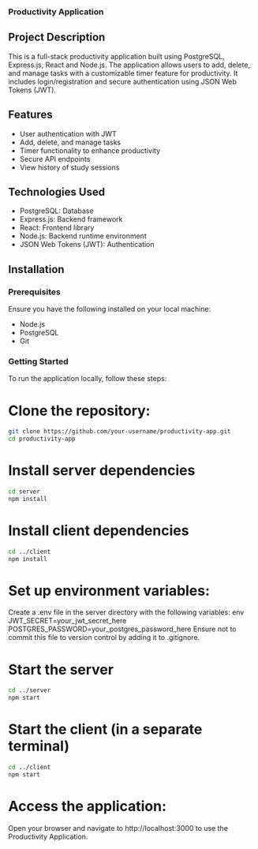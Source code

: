 ### Productivity Application

## Project Description

This is a full-stack productivity application built using PostgreSQL, Express.js, React and Node.js. The application allows users to add, delete, and manage tasks with a customizable timer feature for productivity. It includes login/registration and secure authentication using JSON Web Tokens (JWT).

## Features

- User authentication with JWT
- Add, delete, and manage tasks
- Timer functionality to enhance productivity
- Secure API endpoints
- View history of study sessions

## Technologies Used

- PostgreSQL: Database
- Express.js: Backend framework
- React: Frontend library
- Node.js: Backend runtime environment
- JSON Web Tokens (JWT): Authentication

## Installation

### Prerequisites

Ensure you have the following installed on your local machine:

- Node.js
- PostgreSQL
- Git

### Getting Started

To run the application locally, follow these steps:

# Clone the repository:

```bash
git clone https://github.com/your-username/productivity-app.git
cd productivity-app
```

# Install server dependencies
```bash
cd server
npm install
```

# Install client dependencies
```bash
cd ../client
npm install
```

# Set up environment variables:

Create a .env file in the server directory with the following variables:
env
JWT_SECRET=your_jwt_secret_here
POSTGRES_PASSWORD=your_postgres_password_here
Ensure not to commit this file to version control by adding it to .gitignore.

# Start the server
```bash
cd ../server
npm start
```

# Start the client (in a separate terminal)
```bash
cd ../client
npm start
```
# Access the application:
Open your browser and navigate to http://localhost:3000 to use the Productivity Application.


